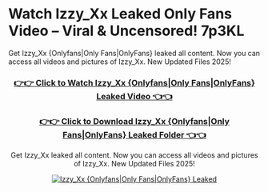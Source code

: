 # Watch Izzy_Xx Leaked Only Fans Video – Viral & Uncensored! 7p3KL

Get Izzy_Xx {Onlyfans|Only Fans|OnlyFans} leaked all content. Now you can access all videos and pictures of Izzy_Xx. New Updated Files 2025!  
<div align="center">
  
### [👉👉 Click to Watch Izzy_Xx {Onlyfans|Only Fans|OnlyFans} Leaked Video 👈👈](https://links2leaks.com/izzy_xx)  
### [👉👉 Click to Download Izzy_Xx {Onlyfans|Only Fans|OnlyFans} Leaked Folder 👈👈](https://links2leaks.com/izzy_xx)  

Get Izzy_Xx leaked all content. Now you can access all videos and pictures of Izzy_Xx. New Updated Files 2025!  

[![Izzy_Xx {Onlyfans|Only Fans|OnlyFans} Leaked](https://i.ibb.co/93hzkbrt/l2l.gif)](https://links2leaks.com/izzy_xx)  

</div>
